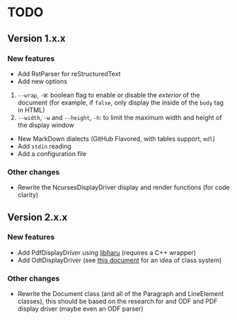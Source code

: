 # TODO

## Version 1.x.x

### New features

* Add RstParser for reStructuredText
* Add new options
1) `--wrap`, `-W`: boolean flag to enable or disable the *exterior* of 
the document (for example, if `false`, only display the inside of the
`body` tag in HTML)
2) `--width`, `-w` and `--height`, `-h`: to limit the maximum width and height
of the display window
* New MarkDown dialects (GitHub Flavored, with tables support, `mdl`)
* Add `stdin` reading
* Add a configuration file

### Other changes

* Rewrite the NcursesDisplayDriver display and render functions (for code clarity)

## Version 2.x.x

### New features

* Add PdfDisplayDriver using [libharu](https://github.com/libharu/libharu) 
(requires a C++ wrapper)
* Add OdtDisplayDriver (see 
[this document](http://books.evc-cit.info/odbook/book.html) for an idea of 
class system)

### Other changes

* Rewrite the Document class (and all of the Paragraph and LineElement classes),
this should be based on the research for and ODF and PDF display driver (maybe
even an ODF parser)
